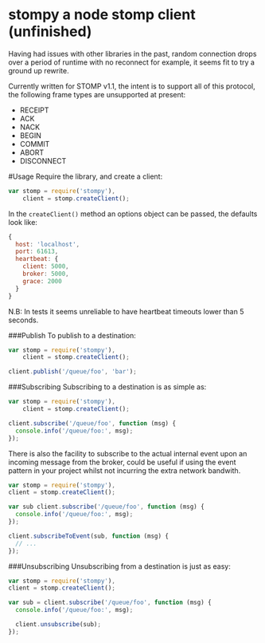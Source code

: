 stompy a node stomp client (unfinished)
=================

Having had issues with other libraries in the past, random connection drops over
a period of runtime with no reconnect for example, it seems fit to try a ground
up rewrite.

Currently written for STOMP v1.1, the intent is to support all of this protocol,
the following frame types are unsupported at present:
 * RECEIPT
 * ACK
 * NACK
 * BEGIN
 * COMMIT
 * ABORT
 * DISCONNECT

#Usage
Require the library, and create a client:
```javascript
var stomp = require('stompy'),
    client = stomp.createClient();
```

In the ```createClient()``` method an options object can be passed, the defaults
look like:

```javascript
{
  host: 'localhost',
  port: 61613,
  heartbeat: {
    client: 5000,
    broker: 5000,
    grace: 2000
  }
}
```
N.B: In tests it seems unreliable to have heartbeat timeouts lower than 5 seconds.

###Publish
To publish to a destination:
```javascript
var stomp = require('stompy'),
    client = stomp.createClient();

client.publish('/queue/foo', 'bar');
```

###Subscribing
Subscribing to a destination is as simple as:
```javascript
var stomp = require('stompy'),
    client = stomp.createClient();

client.subscribe('/queue/foo', function (msg) {
  console.info('/queue/foo:', msg);
});
```

There is also the facility to subscribe to the actual internal event upon an
incoming message from the broker, could be useful if using the event pattern in
your project whilst not incurring the extra network bandwith.

```javascript
var stomp = require('stompy'),
client = stomp.createClient();

var sub client.subscribe('/queue/foo', function (msg) {
  console.info('/queue/foo:', msg);
});

client.subscribeToEvent(sub, function (msg) {
  // ...
});
```

###Unsubscribing
Unsubscribing from a destination is just as easy:
```javascript
var stomp = require('stompy'),
client = stomp.createClient();

var sub = client.subscribe('/queue/foo', function (msg) {
  console.info('/queue/foo:', msg);

  client.unsubscribe(sub);
});
```
